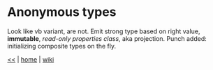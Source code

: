 # Anonymous types

Look like vb variant, are not.
Emit strong type based on right value, **immutable**, _read-only properties class_, aka projection.
Punch added: initializing composite types on the fly.

[<<](../csdotnet.md) | [home](../../README.md) | [wiki](https://github.com/illegitimis/Tutorial/wiki)
